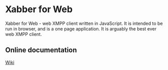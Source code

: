# Xabber for Web

Xabber for Web - web XMPP client written in JavaScript. It is intended to be run in browser, and is a one page application. It is arguably the best ever web XMPP client. 

## Online documentation
[Wiki](https://github.com/redsolution/xabber-web/wiki)
